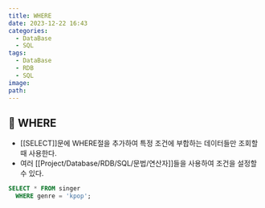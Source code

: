 ```yaml
---
title: WHERE
date: 2023-12-22 16:43
categories:
  - DataBase
  - SQL
tags:
  - DataBase
  - RDB
  - SQL
image: 
path:
---
```


## 🌈 WHERE
+ [[SELECT]]문에 WHERE절을 추가하여 특정 조건에 부합하는 데이터들만 조회할 때 사용한다.
+ 여러 [[Project/Database/RDB/SQL/문법/연산자]]들을 사용하여 조건을 설정할 수 있다.
```sql
SELECT * FROM singer
  WHERE genre = 'kpop';
```
